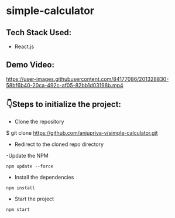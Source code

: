 # simple-calculator

## Tech Stack Used:

- React.js

## Demo Video:

https://user-images.githubusercontent.com/84177086/201328830-58bf6b40-20ca-492c-af05-82bb1d03198b.mp4

## :point_down:Steps to initialize the project:

- Clone the repository

$ git clone https://github.com/anjupriya-v/simple-calculator.git

- Redirect to the cloned repo directory

-Update the NPM

`npm update --force`

- Install the dependencies

`npm install`

- Start the project

`npm start`
